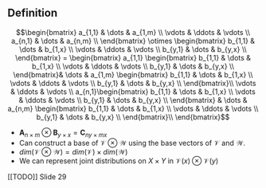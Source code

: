 ## Definition
$$\begin{bmatrix} 
a_{1,1} & \dots & a_{1,m} \\
\vdots & \ddots & \vdots \\
a_{n,1} & \dots & a_{n,m} \\
\end{bmatrix} \otimes \begin{bmatrix} 
b_{1,1} & \dots & b_{1,x} \\
\vdots & \ddots & \vdots \\
b_{y,1} & \dots & b_{y,x} \\
\end{bmatrix} = \begin{bmatrix} 
a_{1,1} \begin{bmatrix} 
b_{1,1} & \dots & b_{1,x} \\
\vdots & \ddots & \vdots \\
b_{y,1} & \dots & b_{y,x} \\
\end{bmatrix}& \dots & a_{1,m} \begin{bmatrix} 
b_{1,1} & \dots & b_{1,x} \\
\vdots & \ddots & \vdots \\
b_{y,1} & \dots & b_{y,x} \\
\end{bmatrix}\\
\vdots & \ddots & \vdots \\
a_{n,1}\begin{bmatrix} 
b_{1,1} & \dots & b_{1,x} \\
\vdots & \ddots & \vdots \\
b_{y,1} & \dots & b_{y,x} \\
\end{bmatrix} & \dots & a_{n,m} \begin{bmatrix} 
b_{1,1} & \dots & b_{1,x} \\
\vdots & \ddots & \vdots \\
b_{y,1} & \dots & b_{y,x} \\
\end{bmatrix}\\
\end{bmatrix}$$
- $\mathbf{A}_{n \times m} \otimes \mathbf{B}_{y \times x} = \mathbf{C}_{ny \times mx}$
- Can construct a base of $\mathcal{V} \otimes\mathcal{W}$ using the base vectors of $\mathcal{V}$ and $\mathcal{W}$.
- $dim(\mathcal{V} \otimes \mathcal{W}) = dim(\mathcal{V}) \times dim(\mathcal{W})$
- We can represent joint distributions on $X \times Y$ in $\mathcal{V}(x) \otimes \mathcal{V}(y)$

[[TODO]] Slide 29
